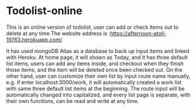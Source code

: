 # Todolist-online
This is an online version of todolist, user can add or check items out to delete at any time
The website address is :https://afternoon-atoll-19763.herokuapp.com/




It has used mongoDB Atlas as a database to back up input items and linked with Heroku.
At home page, it will shown as Today, and it has three default list items, users can add any items inside, and checkout when they finish those items, and the item will be deleted once been checked out.
On the other hand, user can customize their own list by input route name manually, e.g. if enter localhost:3000/work, it will automatically created a work list with same three default list items at the beginning.
The route input will be automatically changed into capitalized, and every list page is separate, with their own functions, can be read and write at any time.
